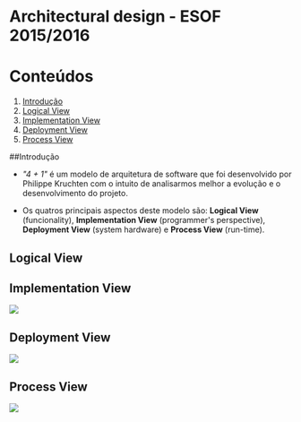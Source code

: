 Architectural design - ESOF 2015/2016
==================

# Conteúdos
1. [Introdução](#introduction)
2. [Logical View](#logic)
3. [Implementation View](#implementation)
4. [Deployment View](#deployment)
5. [Process View](#process)


##Introdução	 			<a name="introduction"></a>

* *"4 + 1"* é um modelo de arquitetura de software que foi desenvolvido por Philippe Kruchten com o intuito de analisarmos melhor a evolução e 
o desenvolvimento do projeto.

* Os quatros principais aspectos deste modelo são: **Logical View** (funcionality), **Implementation View** (programmer's perspective), **Deployment View** (system hardware) e **Process View** (run-time).


## Logical View  			<a name="logic"></a>


## Implementation View		<a name="implementation"></a>
<img src="https://raw.github.com/carvalhofilipe1995/Caldroid/master/ESOF-docs/resources/ImplementationView.png">

## Deployment View 			<a name="deployment"></a>
<img src="https://raw.github.com/carvalhofilipe1995/Caldroid/master/ESOF-docs/resources/DeploymentView.png">

## Process View				<a name="process"></a>
<img src="https://raw.github.com/carvalhofilipe1995/Caldroid/master/ESOF-docs/resources/ProcessView.png">

